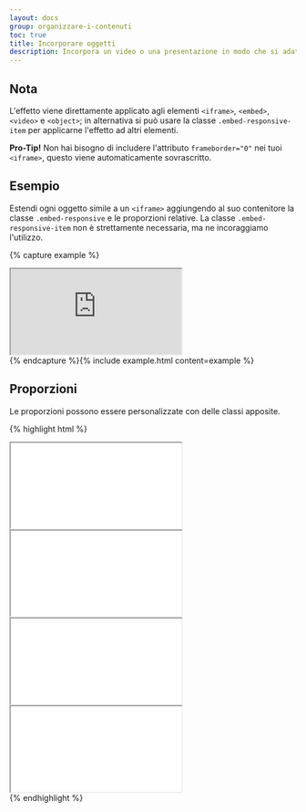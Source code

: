 ```yaml
---
layout: docs
group: organizzare-i-contenuti
toc: true
title: Incorporare oggetti
description: Incorpora un video o una presentazione in modo che si adatti alla larghezza del contenitore creando un rapporto in proporzione su ogni dispositivo.
---
```


## Nota

L'effetto viene direttamente applicato agli elementi `<iframe>`, `<embed>`, `<video>` e `<object>`; in alternativa si può
usare la classe `.embed-responsive-item` per applicarne l'effetto ad altri elementi.

**Pro-Tip!** Non hai bisogno di includere l'attributo `frameborder="0"` nei tuoi `<iframe>`, questo viene automaticamente
sovrascritto.

## Esempio

Estendi ogni oggetto simile a un `<iframe>` aggiungendo al suo contenitore la classe `.embed-responsive` e le proporzioni
relative. La classe `.embed-responsive-item` non è strettamente necessaria, ma ne incoraggiamo l'utilizzo.

{% capture example %}
<div class="embed-responsive embed-responsive-16by9">
  <iframe class="embed-responsive-item" title="Video YouTube" src="https://www.youtube.com/embed/RaHmGbBOP84" allowfullscreen></iframe>
</div>
{% endcapture %}{% include example.html content=example %}

## Proporzioni

Le proporzioni possono essere personalizzate con delle classi apposite.

{% highlight html %}
<!-- 21:9 aspect ratio -->
<div class="embed-responsive embed-responsive-21by9">
  <iframe class="embed-responsive-item" src="..."></iframe>
</div>

<!-- 16:9 aspect ratio -->
<div class="embed-responsive embed-responsive-16by9">
  <iframe class="embed-responsive-item" src="..."></iframe>
</div>

<!-- 4:3 aspect ratio -->
<div class="embed-responsive embed-responsive-4by3">
  <iframe class="embed-responsive-item" src="..."></iframe>
</div>

<!-- 1:1 aspect ratio -->
<div class="embed-responsive embed-responsive-1by1">
  <iframe class="embed-responsive-item" src="..."></iframe>
</div>
{% endhighlight %}
